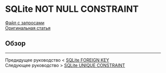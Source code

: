 # SQLite NOT NULL CONSTRAINT #########################

[Файл с запросами][querys]   
[Оригинальная статья][origin]

[querys]: ./querys.sql
[origin]: https://www.sqlitetutorial.net/sqlite-not-null-constraint/

## Обзор ##############################

---------------------------------------

Предидущее руководство < [SQLite FOREIGN KEY][prev]  
Следующее руководство > [SQLite UNIQUE CONSTRAINT][next]

[prev]: ../37_ForeignKey/translate.md
[next]: ../39_UniqueConstraint/translate.md
